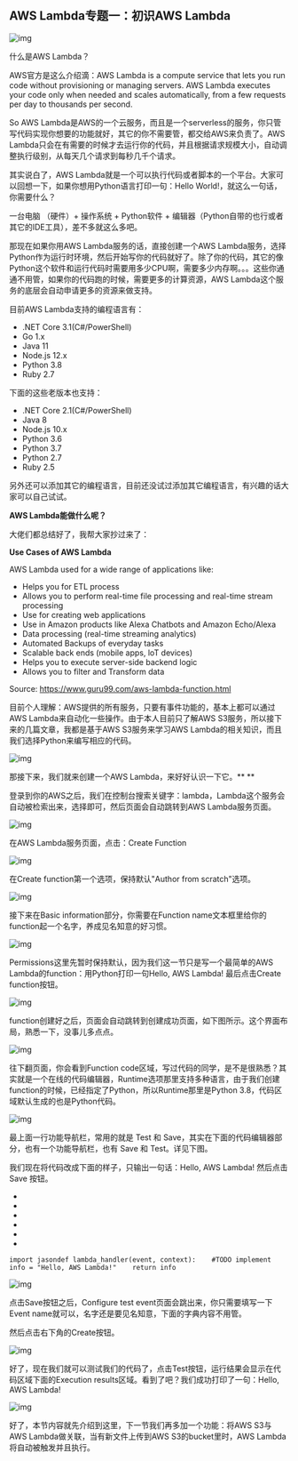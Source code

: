 ## AWS Lambda专题一：初识AWS Lambda

![img](https://mmbiz.qpic.cn/mmbiz_png/cK5sfXRSz7oMRcNgraqQ0bmPia6uvjn6jMcfzFPQcTQ9qs5nu1sKJpMYvPSClvbsrjnxqGHmNYT6MXhyXpk323Q/640?wx_fmt=png&tp=webp&wxfrom=5&wx_lazy=1&wx_co=1)

什么是AWS Lambda？

AWS官方是这么介绍滴：AWS Lambda is a compute service that lets you run code without provisioning or managing servers. AWS Lambda executes your code only when needed and scales automatically, from a few requests per day to thousands per second.

So AWS Lambda是AWS的一个云服务，而且是一个serverless的服务，你只管写代码实现你想要的功能就好，其它的你不需要管，都交给AWS来负责了。AWS Lambda只会在有需要的时候才去运行你的代码，并且根据请求规模大小，自动调整执行级别，从每天几个请求到每秒几千个请求。

其实说白了，AWS Lambda就是一个可以执行代码或者脚本的一个平台。大家可以回想一下，如果你想用Python语言打印一句：Hello World!，就这么一句话，你需要什么？

一台电脑 （硬件）+ 操作系统 + Python软件 + 编辑器（Python自带的也行或者其它的IDE工具），差不多就这么多吧。

那现在如果你用AWS Lambda服务的话，直接创建一个AWS Lambda服务，选择Python作为运行时环境，然后开始写你的代码就好了。除了你的代码，其它的像Python这个软件和运行代码时需要用多少CPU啊，需要多少内存啊。。。这些你通通不用管，如果你的代码跑的时候，需要更多的计算资源，AWS Lambda这个服务的底层会自动申请更多的资源来做支持。

目前AWS Lambda支持的编程语言有：

- .NET Core 3.1(C#/PowerShell)
- Go 1.x
- Java 11
- Node.js 12.x
- Python 3.8
- Ruby 2.7

下面的这些老版本也支持：

- .NET Core 2.1(C#/PowerShell)
- Java 8
- Node.js 10.x
- Python 3.6
- Python 3.7
- Python 2.7
- Ruby 2.5

另外还可以添加其它的编程语言，目前还没试过添加其它编程语言，有兴趣的话大家可以自己试试。



**AWS Lambda能做什么呢？**



大佬们都总结好了，我帮大家抄过来了：

**Use Cases of AW****S Lam****bda**

AWS Lambda used for a wide range of applications like:

- Helps you for ETL process
- Allows you to perform real-time file processing and real-time stream processing
- Use for creating web applications
- Use in Amazon products like Alexa Chatbots and Amazon Echo/Alexa
- Data processing (real-time streaming analytics)
- Automated Backups of everyday tasks
- Scalable back ends (mobile apps, loT devices)
- Helps you to execute server-side backend logic
- Allows you to filter and Transform data

Source: https://www.guru99.com/aws-lambda-function.html



目前个人理解：AWS提供的所有服务，只要有事件功能的，基本上都可以通过AWS Lambda来自动化一些操作。由于本人目前只了解AWS S3服务，所以接下来的几篇文章，我都是基于AWS S3服务来学习AWS Lambda的相关知识，而且我们选择Python来编写相应的代码。

![img](https://mmbiz.qpic.cn/mmbiz_png/cK5sfXRSz7oMRcNgraqQ0bmPia6uvjn6j8nDmH5XmOlnAXFLgcJl2TbEEpxia8KKqh92fiaLvkxTjz20YZoUkDgOw/640?wx_fmt=png&tp=webp&wxfrom=5&wx_lazy=1&wx_co=1)

那接下来，我们就来创建一个AWS Lambda，来好好认识一下它。**
**



登录到你的AWS之后，我们在控制台搜索关键字：lambda，Lambda这个服务会自动被检索出来，选择即可，然后页面会自动跳转到AWS Lambda服务页面。

![img](https://mmbiz.qpic.cn/mmbiz_png/cK5sfXRSz7oMRcNgraqQ0bmPia6uvjn6jdXAOvrOecc8FAZKAxXX6NMEu7OomO8l9eaxS6PoN5FhicBiank1JKPJw/640?wx_fmt=png&tp=webp&wxfrom=5&wx_lazy=1&wx_co=1)



在AWS Lambda服务页面，点击：Create Function

![img](https://mmbiz.qpic.cn/mmbiz_png/cK5sfXRSz7oMRcNgraqQ0bmPia6uvjn6j2dP075YJoVe8GQGIm1v5IEg9gbvKKiaAhrn9QxKK0Bt1W65lRL0icYPw/640?wx_fmt=png&tp=webp&wxfrom=5&wx_lazy=1&wx_co=1)



在Create function第一个选项，保持默认"Author from scratch"选项。

![img](https://mmbiz.qpic.cn/mmbiz_png/cK5sfXRSz7oMRcNgraqQ0bmPia6uvjn6jDMmoLjpXvhMyjIDE4MmGsVCmkBl2JzYOXQLEH7lX20QUsZwKLEibnDQ/640?wx_fmt=png&tp=webp&wxfrom=5&wx_lazy=1&wx_co=1)



接下来在Basic information部分，你需要在Function name文本框里给你的function起一个名字，养成见名知意的好习惯。

![img](https://mmbiz.qpic.cn/mmbiz_png/cK5sfXRSz7oMRcNgraqQ0bmPia6uvjn6jdn56PJjGrCejJLB1dtEOxibr9hQwNgEdKxCng71yaibKXce3IIQHN5Wg/640?wx_fmt=png&tp=webp&wxfrom=5&wx_lazy=1&wx_co=1)



Permissions这里先暂时保持默认，因为我们这一节只是写一个最简单的AWS Lambda的function：用Python打印一句Hello, AWS Lambda! 最后点击Create function按钮。

![img](https://mmbiz.qpic.cn/mmbiz_png/cK5sfXRSz7oMRcNgraqQ0bmPia6uvjn6j7CZQGltibNOSPoLnnsfUULOr9FU8A8YEwhwgAhVTV1VVRO0mn7xVwGg/640?wx_fmt=png&tp=webp&wxfrom=5&wx_lazy=1&wx_co=1)



function创建好之后，页面会自动跳转到创建成功页面，如下图所示。这个界面布局，熟悉一下，没事儿多点点。

![img](https://mmbiz.qpic.cn/mmbiz_png/cK5sfXRSz7oMRcNgraqQ0bmPia6uvjn6jDagmjuLyLLEB7eW8SVKicM7VCQSNdKb5QoIbBptb9FPlVnVHmKJwAlw/640?wx_fmt=png&tp=webp&wxfrom=5&wx_lazy=1&wx_co=1)



往下翻页面，你会看到Function code区域，写过代码的同学，是不是很熟悉？其实就是一个在线的代码编辑器，Runtime选项那里支持多种语言，由于我们创建function的时候，已经指定了Python，所以Runtime那里是Python 3.8，代码区域默认生成的也是Python代码。

![img](https://mmbiz.qpic.cn/mmbiz_png/cK5sfXRSz7oMRcNgraqQ0bmPia6uvjn6jHZficxkf4V5gibL5G39OAOcHU806xkkxuYZgfoxJu7yJkNfhDicEh5LSg/640?wx_fmt=png&tp=webp&wxfrom=5&wx_lazy=1&wx_co=1)



最上面一行功能导航栏，常用的就是 Test 和 Save，其实在下面的代码编辑器部分，也有一个功能导航栏，也有 Save 和 Test。详见下图。



我们现在将代码改成下面的样子，只输出一句话：Hello, AWS Lambda! 然后点击 Save 按钮。

- 
- 
- 
- 
- 
- 

```
import jasondef lambda_handler(event, context):    #TODO implement    info = "Hello, AWS Lambda!"    return info
```



![img](https://mmbiz.qpic.cn/mmbiz_png/cK5sfXRSz7oMRcNgraqQ0bmPia6uvjn6jiaiclOckACf4uLSSbf72z6TlR6q0JKicEKam59kEL6pWkPlNMpmyicTw0w/640?wx_fmt=png&tp=webp&wxfrom=5&wx_lazy=1&wx_co=1)



点击Save按钮之后，Configure test event页面会跳出来，你只需要填写一下Event name就可以，名字还是要见名知意，下面的字典内容不用管。

然后点击右下角的Create按钮。

![img](https://mmbiz.qpic.cn/mmbiz_png/cK5sfXRSz7oMRcNgraqQ0bmPia6uvjn6j5aLlUl87wEicrP3AOzjQb34VptpB7uKKVuibFKTofb6hVWUsfbpFelng/640?wx_fmt=png&tp=webp&wxfrom=5&wx_lazy=1&wx_co=1)



好了，现在我们就可以测试我们的代码了，点击Test按钮，运行结果会显示在代码区域下面的Execution results区域。看到了吧？我们成功打印了一句：Hello, AWS Lambda!

![img](https://mmbiz.qpic.cn/mmbiz_png/cK5sfXRSz7oMRcNgraqQ0bmPia6uvjn6j5a15HJpzuhMNC8BpSu37Y0wJ1NTBGd3Eklhlfx23YVVXer5GgStKAA/640?wx_fmt=png&tp=webp&wxfrom=5&wx_lazy=1&wx_co=1)



好了，本节内容就先介绍到这里，下一节我们再多加一个功能：将AWS S3与AWS Lambda做关联，当有新文件上传到AWS S3的bucket里时，AWS Lambda将自动被触发并且执行。